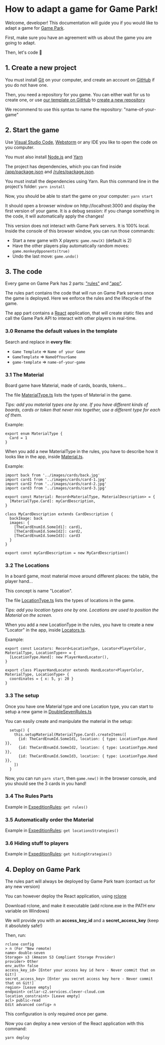 # How to adapt a game for Game Park!

Welcome, developer! This documentation will guide you if you would like to adapt a game for [Game Park](https://game-park.com/).

First, make sure you have an agreement with us about the game you are going to adapt.

Then, let's code 🙂

## 1. Create a new project

You must install [Git](https://git-scm.com/) on your computer, and create an account on [GitHub](https://github.com/) if you do not have one.

Then, you need a repository for you game. You can either wait for us to create one, or
use [our template on GitHub](https://github.com/gamepark/board-game-template)
to [create a new repository](https://docs.github.com/fr/repositories/creating-and-managing-repositories/creating-a-repository-from-a-template)

We recommend to use this syntax to name the repository: "name-of-your-game"

## 2. Start the game

Use [Visual Studio Code](https://code.visualstudio.com/), [Webstorm](https://www.jetbrains.com/fr-fr/webstorm/) or any IDE you like to open the code on you
computer.

You must also install [Node.js](https://nodejs.org/) and [Yarn](https://yarnpkg.com/)

The project has dependencies, which you can find inside [/app/package.json](/app/package.json) and [/rules/package.json](/rules/package.json).

You must install the dependencies using Yarn. Run this command line in the project's folder: `yarn install`

Now, you should be able to start the game on your computer: `yarn start`

It should open a browser window on http://localhost:3000 and display the first version of your game. It is a debug session: if you change something in the code,
it will automatically apply the changes!

This version does not interact with Game Park servers. It is 100% local. Inside the console of this browser window, you can run those commands:

- Start a new game with X players: `game.new(X)` (default is 2)
- Have the other players play automatically random moves: `game.monkeyOpponents(true)`
- Undo the last move: `game.undo()`

## 3. The code

Every game on Game Park has 2 parts: ["rules"](/rules) and ["app"](/app).

The rules part contains the code that will run on Game Park servers once the game is deployed. Here we enforce the rules and the lifecycle of the game.

The app part contains a [React](https://react.dev/) application, that will create static files and call the Game Park API to interact with other players in
real-time.

### 3.0 Rename the default values in the template

Search and replace in **every file**:

- `Game Template` => `Name of your Game`
- `GameTemplate` => `NameOfYourGame`
- `game-template` => `name-of-your-game`

### 3.1 The Material

Board game have Material, made of cards, boards, tokens...

The file [MaterialType.ts](/rules/src/material/MaterialType.ts) lists the types of Material in the game.

_Tips: add you material types one by one. If you have different kinds of boards, cards or token that never mix together, use a different type for each of them._

Example:

```
export enum MaterialType {
  Card = 1
}
```

When you add a new MaterialType in the rules, you have to describe how it looks like in the app, inside [Material.ts](/app/src/material/Material.ts).

Example:

```
import back from '../images/cards/back.jpg'
import card1 from '../images/cards/card-1.jpg'
import card2 from '../images/cards/card-2.jpg'
import card3 from '../images/cards/card-3.jpg'

export const Material: Record<MaterialType, MaterialDescription> = {
  [MaterialType.Card]: myCardDescription,
}

class MyCardDescription extends CardDescription {
  backImage: back
  images: {
    [TheCardEnumId.SomeId1]: card1,
    [TheCardEnumId.SomeId2]: card2,
    [TheCardEnumId.SomeId3]: card3
  }
}

export const myCardDescription = new MyCardDescription()
```

### 3.2 The Locations

In a board game, most material move around different places: the table, the player hand...

This concept is name "Location".

The file [LocationType.ts](/rules/src/material/LocationType.ts) lists the types of locations in the game.

_Tips: add you location types one by one. Locations are used to position the Material on the screen._

When you add a new LocationType in the rules, you have to create a new "Locator" in the app, inside [Locators.ts](/app/src/locators/Locators.ts).

Example:

```
export const Locators: Record<LocationType, Locator<PlayerColor, MaterialType, LocationType>> = {
  [LocationType.Hand]: new PlayerHandLocator(),
}

export class PlayerHandLocator extends HandLocator<PlayerColor, MaterialType, LocationType> {
  coordinates = { x: 5, y: 20 }
}
```

### 3.3 The setup

Once you have one Material type and one Location type, you can start to setup a new game in [DoubleSevenRules.ts](/rules/src/DoubleSevenRules.ts)

You can easily create and manipulate the material in the setup:

```
  setup() {
    this.setupMaterial(MaterialType.Card).createItems([
      {id: TheCardEnumId.SomeId1, location: { type: LocationType.Hand }},
      {id: TheCardEnumId.SomeId2, location: { type: LocationType.Hand }},
      {id: TheCardEnumId.SomeId3, location: { type: LocationType.Hand }},
    ])
  }
```

Now, you can run `yarn start`, then `game.new()` in the browser console, and you should see the 3 cards in you hand!

### 3.4 The Rules Parts

Example in [ExpeditionRules](https://github.com/gamepark/expedition/blob/master/rules/src/ExpeditionRules.ts#L34): `get rules()`

### 3.5 Automatically order the Material

Example in [ExpeditionRules](https://github.com/gamepark/expedition/blob/master/rules/src/ExpeditionRules.ts#L54): `get locationsStrategies()`

### 3.6 Hiding stuff to players

Example in [ExpeditionRules](https://github.com/gamepark/expedition/blob/master/rules/src/ExpeditionRules.ts#L45): `get hidingStrategies()`

## 4. Deploy on Game Park

The rules part will always be deployed by Game Park team (contact us for any new version)

You can however deploy the React application, using [rclone](https://rclone.org/)

Download rclone, and make it executable (add rclone.exe in the PATH env variable on Windows)

We will provide you with an **access_key_id** and a **secret_access_key** (keep it absolutely safe!)

Then, run:

```
rclone config
> n (For "New remote)
name> double-seven
Storage> s3 (Amazon S3 Compliant Storage Provider)
provider> Other
env_auth> false
access_key_id> [Enter your access key id here - Never commit that on Git!]
secret_access_key> [Enter you secret access key here - Never commit that on Git!]
region> [Leave empty]
endpoint> cellar-c2.services.clever-cloud.com
location_constraint> [Leave empty]
acl> public-read
Edit advanced config> n
```

This configuration is only required once per game.

Now you can deploy a new version of the React application with this command:

```
yarn deploy
```
